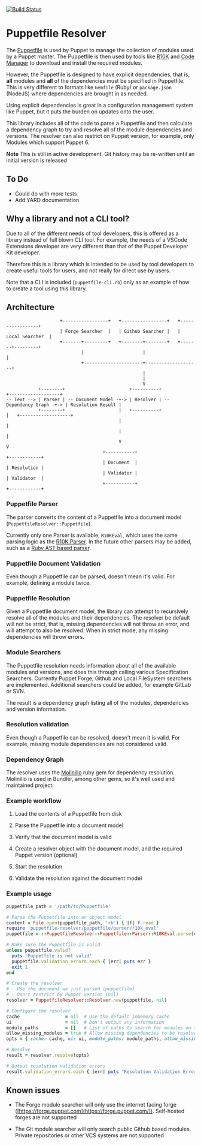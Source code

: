 [![Build Status](https://travis-ci.com/lingua-pupuli/puppetfile-resolver.svg?branch=master)](https://travis-ci.com/lingua-pupuli/puppetfile-resolver)

# Puppetfile Resolver

The [Puppetfile](https://puppet.com/docs/pe/latest/puppetfile.html) is used by Puppet to manage the collection of modules used by a Puppet master. The Puppetfile is then used by tools like [R10K](https://github.com/puppetlabs/r10k) and [Code Manager](https://puppet.com/docs/pe/latest/code_mgr_how_it_works.html#how-code-manager-works) to download and install the required modules.

However, the Puppetfile is designed to have explicit dependencies, that is, **all** modules and **all** of the dependencies must be specified in Puppetfile. This is very different to formats like `Gemfile` (Ruby) or `package.json` (NodeJS) where dependencies are brought in as needed.

Using explicit dependencies is great in a configuration management system like Puppet, but it puts the burden on updates onto the user.

This library includes all of the code to parse a Puppetfile and then calculate a dependency graph to try and resolve all of the module dependencies and versions. The resolver can also restrict on Puppet version, for example, only Modules which support Puppet 6.

**Note** This is still in active development. Git history may be re-written until an initial version is released

## To Do

- Could do with more tests
- Add YARD documentation

## Why a library and not a CLI tool?

Due to all of the different needs of tool developers, this is offered as a library instead of full blown CLI tool. For example, the needs of a VSCode Extensions developer are very different than that of the Puppet Developer Kit developer.

Therefore this is a library which is intended to be used by tool developers to create useful tools for users, and not really for direct use by users.

Note that a CLI is included (`puppetfile-cli.rb`) only as an example of how to create a tool using this library.

## Architecture

``` text
                    +-----------------+   +-----------------+   +-----------------+
                    | Forge Searcher  |   | Github Searcher |   | Local Searcher  |
                    +-------+---------+   +--------+--------+   +-------+---------+
                            |                      |                    |
                            +----------------------+--------------------+
                                                   |
                                                   |
                                                   V
            +--------+                        +----------+                          +-------------------+
-- Text --> | Parser | -- Document Model -+-> | Resolver | -- Dependency Graph -+-> | Resolution Result |
            +--------+                    |   +----------+                      |   +-------------------+
                                          |                                     |
                                          |                                     |
                                          V                                     V
                                    +-----------+                         +------------+
                                    | Document  |                         | Resolution |
                                    | Validator |                         | Validator  |
                                    +-----------+                         +------------+
```

### Puppetfile Parser

The parser converts the content of a Puppetfile into a document model (`PuppetfileResolver::Puppetfile`).

Currently only one Parser is available, `R10KEval`, which uses the same parsing logic as the [R10K Parser](https://github.com/puppetlabs/r10k/blob/master/lib/r10k/puppetfile.rb). In the future other parsers may be added, such as a [Ruby AST based parser](https://github.com/puppetlabs/r10k/pull/885).

### Puppetfile Document Validation

Even though a Puppetfile can be parsed, doesn't mean it's valid. For example, defining a module twice.

### Puppetfile Resolution

Given a Puppetfile document model, the library can attempt to recursively resolve all of the modules and their dependencies. The resolver be default will not be strict, that is, missing dependencies will not throw an error, and will attempt to also be resolved. When in strict mode, any missing dependencies will throw errors.

### Module Searchers

The Puppetfile resolution needs information about all of the available modules and versions, and does this through calling various Specification Searchers. Currently Puppet Forge, Github and Local FileSystem searchers are implemented. Additional searchers could be added, for example GitLab or SVN.

The result is a dependency graph listing all of the modules, dependencies and version information.

### Resolution validation

Even though a Puppetfile can be resolved, doesn't mean it is valid. For example, missing module dependencies are not considered valid.

### Dependency Graph

The resolver uses the [Molinillo](https://github.com/CocoaPods/Molinillo) ruby gem for dependency resolution. Molinillo is used in Bundler, among other gems, so it's well used and maintained project.

### Example workflow

1. Load the contents of a Puppetfile from disk

2. Parse the Puppetfile into a document model

3. Verify that the document model is valid

4. Create a resolver object with the document model, and the required Puppet version (optional)

5. Start the resolution

6. Validate the resolution against the document model

### Example usage

``` ruby
puppetfile_path = '/path/to/Puppetfile'

# Parse the Puppetfile into an object model
content = File.open(puppetfile_path, 'rb') { |f| f.read }
require 'puppetfile-resolver/puppetfile/parser/r10k_eval'
puppetfile = ::PuppetfileResolver::Puppetfile::Parser::R10KEval.parse(content)

# Make sure the Puppetfile is valid
unless puppetfile.valid?
  puts 'Puppetfile is not valid'
  puppetfile.validation_errors.each { |err| puts err }
  exit 1
end

# Create the resolver
# - Use the document we just parsed (puppetfile)
# - Don't restrict by Puppet version (nil)
resolver = PuppetfileResolver::Resolver.new(puppetfile, nil)

# Configure the resolver
cache                 = nil  # Use the default inmemory cache
ui                    = nil  # Don't output any information
module_paths          = []   # List of paths to search for modules on the local filesystem
allow_missing_modules = true # Allow missing dependencies to be resolved
opts = { cache: cache, ui: ui, module_paths: module_paths, allow_missing_modules: allow_missing_modules }

# Resolve
result = resolver.resolve(opts)

# Output resolution validation errors
result.validation_errors.each { |err| puts "Resolution Validation Error: #{err}\n"}
```

## Known issues

- The Forge module searcher will only use the internet facing forge ([https://forge.puppet.com](https://forge.puppet.com/)). Self-hosted forges are not supported

- The Git module searcher will only search public Github based modules. Private repositories or other VCS systems are not supported
